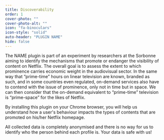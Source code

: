 ```yaml
---
title: Discoverability
order: 1
cover-photo: ""
cover-photo-alt: ""
icon: "fa-binoculars"
icon-style: "solid"
auto-header: "PLUGIN NAME"
hide: false
---
```

 
The NAME plugin is part of an experiment by researchers at the Sorbonne aiming to identify the mechanisms that promote or endanger the visibility of content on Netflix. The overall goal is to assess the extent to which prominence carries economic weight in the audiovisual sector.
In the same way that “prime-time” hours on linear television are known, branded as such, and in some countries even regulated, on-demand services also have to contend with the issue of prominence, only not in time but in space. We can then consider that the on-demand equivalent to “prime-time” television is “prime-space” for the likes of Netflix.

By installing this plugin on your Chrome browser, you will help us understand how a user's behaviour impacts the types of contents that are promoted on his/her Netflix homepage. 

All collected data is completely anonymised and there is no way for us to identify who the person behind each profile is. Your data is safe with us!
